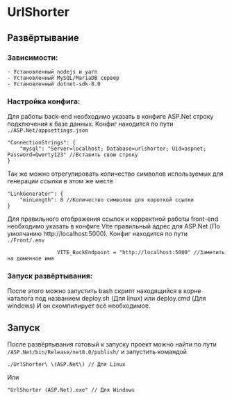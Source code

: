 # UrlShorter

## Развёртывание

### Зависимости:
    - Установленный nodejs и yarn
    - Установленный MySQL/MariaDB сервер
    - Установленный dotnet-sdk-8.0
### Настройка конфига:
Для работы back-end необходимо указать в конфиге ASP.Net строку подключения к базе данных. Конфиг находится по пути <code>./ASP.Net/appsettings.json</code>
    
    "ConnectionStrings": {
        "mysql": "Server=localhost; Database=urlshorter; Uid=aspnet; Password=Qwerty123" //Вставить свою строку
    }
Так же можно отрегулировать количество символов используемых для генерации ссылки в этом же месте

    "LinkGenerator": {
        "minLength": 8 //Количество символов для короткой ссылки
    }
Для правильного отображения ссылок и корректной работы front-end необходимо указать в конфиге Vite правильный адрес для ASP.Net (По умолчанию http://localhost:5000). Конфиг находится по пути <code>./Front/.env</code>
                    
                    VITE_BackEndpoint = "http://localhost:5000" //Заметить на доменное имя
### Запуск развёртывания:
После этого можно запустить bash скрипт находящийся в корне каталога под названием deploy.sh (Для linux) или deploy.cmd (Для windows) И он скомпилирует всё необходимое.
## Запуск
После развёртывания готовый к запуску проект можно найти по пути <code>/ASP.Net/bin/Release/net8.0/publish/</code> и запустить командой

    ./UrlShorter\ \(ASP.Net\) // Для Linux
Или

    "UrlShorter (ASP.Net).exe" // Для Windows
